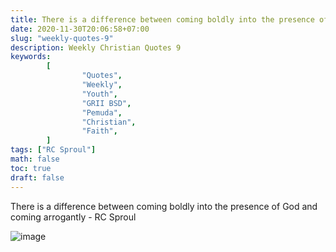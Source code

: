 ```yaml
---
title: There is a difference between coming boldly into the presence of God and coming arrogantly.
date: 2020-11-30T20:06:58+07:00
slug: "weekly-quotes-9"
description: Weekly Christian Quotes 9
keywords:
        [
                "Quotes",
                "Weekly",
                "Youth",
                "GRII BSD",
                "Pemuda",
                "Christian",
                "Faith",
        ]
tags: ["RC Sproul"]
math: false
toc: true
draft: false
---
```


There is a difference between coming boldly into the presence of God and coming arrogantly - RC Sproul

![image](/images/quotes/20201202.jpeg)
